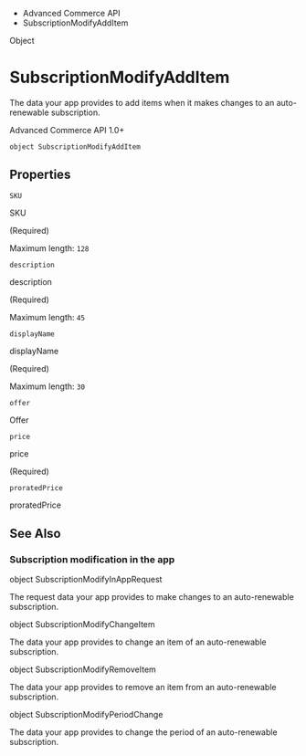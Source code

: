

- Advanced Commerce API
-  SubscriptionModifyAddItem 

Object

# SubscriptionModifyAddItem

The data your app provides to add items when it makes changes to an auto-renewable subscription.

Advanced Commerce API 1.0+

``` source
object SubscriptionModifyAddItem
```

## Properties

`SKU`

SKU

 (Required) 

Maximum length: `128`

`description`

description

 (Required) 

Maximum length: `45`

`displayName`

displayName

 (Required) 

Maximum length: `30`

`offer`

Offer

`price`

price

 (Required) 

`proratedPrice`

proratedPrice

## See Also

### Subscription modification in the app

object SubscriptionModifyInAppRequest

The request data your app provides to make changes to an auto-renewable subscription.

object SubscriptionModifyChangeItem

The data your app provides to change an item of an auto-renewable subscription.

object SubscriptionModifyRemoveItem

The data your app provides to remove an item from an auto-renewable subscription.

object SubscriptionModifyPeriodChange

The data your app provides to change the period of an auto-renewable subscription.

